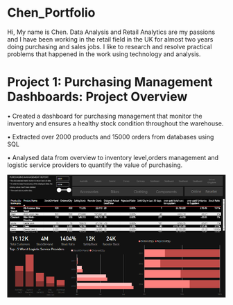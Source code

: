 # Chen_Portfolio
Hi, My name is Chen. Data Analysis and Retail Analytics are my passions and I have been working in the retail field in the UK for almost two years doing purchasing and sales jobs. I like to research and resolve practical problems that happened in the work using technology and analysis.   

# Project 1: Purchasing Management Dashboards: Project Overview
• Created a dashboard for purchasing management that monitor the inventory and ensures a healthy stock condition throughout the warehouse.

• Extracted over 2000 products and 15000 orders from databases using SQL

• Analysed data from overview to inventory level,orders management and logistic service providers to quantify the value of purchasing.

![](https://github.com/DogTea/Chen_Portfolio/blob/main/images/Purchasing%20management%20dashboard.PNG)
